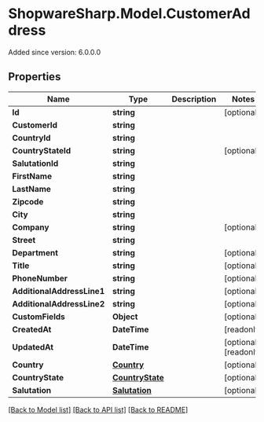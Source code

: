 # ShopwareSharp.Model.CustomerAddress
Added since version: 6.0.0.0

## Properties

Name | Type | Description | Notes
------------ | ------------- | ------------- | -------------
**Id** | **string** |  | [optional] 
**CustomerId** | **string** |  | 
**CountryId** | **string** |  | 
**CountryStateId** | **string** |  | [optional] 
**SalutationId** | **string** |  | 
**FirstName** | **string** |  | 
**LastName** | **string** |  | 
**Zipcode** | **string** |  | 
**City** | **string** |  | 
**Company** | **string** |  | [optional] 
**Street** | **string** |  | 
**Department** | **string** |  | [optional] 
**Title** | **string** |  | [optional] 
**PhoneNumber** | **string** |  | [optional] 
**AdditionalAddressLine1** | **string** |  | [optional] 
**AdditionalAddressLine2** | **string** |  | [optional] 
**CustomFields** | **Object** |  | [optional] 
**CreatedAt** | **DateTime** |  | [readonly] 
**UpdatedAt** | **DateTime** |  | [optional] [readonly] 
**Country** | [**Country**](Country.md) |  | [optional] 
**CountryState** | [**CountryState**](CountryState.md) |  | [optional] 
**Salutation** | [**Salutation**](Salutation.md) |  | [optional] 

[[Back to Model list]](../README.md#documentation-for-models) [[Back to API list]](../README.md#documentation-for-api-endpoints) [[Back to README]](../README.md)

